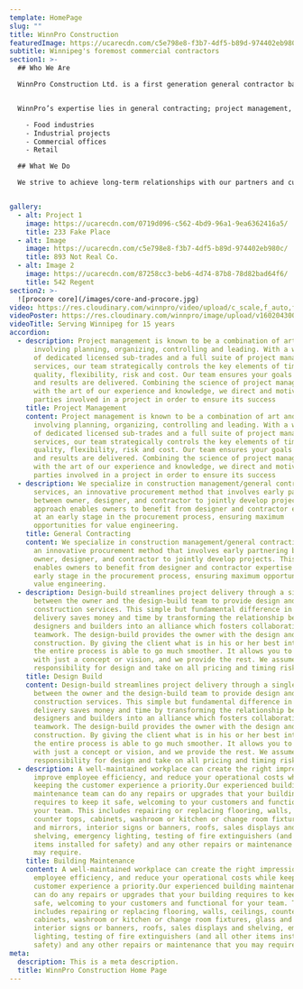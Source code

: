 ```yaml
---
template: HomePage
slug: ""
title: WinnPro Construction
featuredImage: https://ucarecdn.com/c5e798e8-f3b7-4df5-b89d-974402eb980c/
subtitle: Winnipeg's foremost commercial contractors
section1: >-
  ## Who We Are

  WinnPro Construction Ltd. is a first generation general contractor based in Winnipeg, Manitoba. We have local management, labor expertise and we have a pool of qualified subcontractors who are able to meet our specific construction requirements.


  WinnPro’s expertise lies in general contracting; project management, and design build. We have completed projects in multiple sectors of the commercial world including:

    - Food industries
    - Industrial projects
    - Commercial offices
    - Retail

  ## What We Do

  We strive to achieve long-term relationships with our partners and customers. We recognize the value of experience, hard work, and standing by your word; listening to your needs to understand your specifications and create the space you want.


gallery:
  - alt: Project 1
    image: https://ucarecdn.com/0719d096-c562-4bd9-96a1-9ea6362416a5/
    title: 233 Fake Place
  - alt: Image
    image: https://ucarecdn.com/c5e798e8-f3b7-4df5-b89d-974402eb980c/
    title: 893 Not Real Co.
  - alt: Image 2
    image: https://ucarecdn.com/87258cc3-beb6-4d74-87b8-78d82bad64f6/
    title: 542 Regent
section2: >-
  ![procore core](/images/core-and-procore.jpg)
video: https://res.cloudinary.com/winnpro/video/upload/c_scale,f_auto,fl_progressive,g_center,w_1000,x_12,y_0/v1602042304/hq-cover_ji3oik.mp4
videoPoster: https://res.cloudinary.com/winnpro/image/upload/v1602043005/DJI_0005_md5mn9.jpg
videoTitle: Serving Winnipeg for 15 years
accordion:
  - description: Project management is known to be a combination of art and science;
      involving planning, organizing, controlling and leading. With a wide range
      of dedicated licensed sub-trades and a full suite of project management
      services, our team strategically controls the key elements of time,
      quality, flexibility, risk and cost. Our team ensures your goals are met
      and results are delivered. Combining the science of project management
      with the art of our experience and knowledge, we direct and motivate all
      parties involved in a project in order to ensure its success
    title: Project Management
    content: Project management is known to be a combination of art and science;
      involving planning, organizing, controlling and leading. With a wide range
      of dedicated licensed sub-trades and a full suite of project management
      services, our team strategically controls the key elements of time,
      quality, flexibility, risk and cost. Our team ensures your goals are met
      and results are delivered. Combining the science of project management
      with the art of our experience and knowledge, we direct and motivate all
      parties involved in a project in order to ensure its success
  - description: We specialize in construction management/general contracting
      services, an innovative procurement method that involves early partnering
      between owner, designer, and contractor to jointly develop projects. This
      approach enables owners to benefit from designer and contractor expertise
      at an early stage in the procurement process, ensuring maximum
      opportunities for value engineering.
    title: General Contracting
    content: We specialize in construction management/general contracting services,
      an innovative procurement method that involves early partnering between
      owner, designer, and contractor to jointly develop projects. This approach
      enables owners to benefit from designer and contractor expertise at an
      early stage in the procurement process, ensuring maximum opportunities for
      value engineering.
  - description: Design-build streamlines project delivery through a single contract
      between the owner and the design-build team to provide design and
      construction services. This simple but fundamental difference in project
      delivery saves money and time by transforming the relationship between
      designers and builders into an alliance which fosters collaboration and
      teamwork. The design-build provides the owner with the design and
      construction. By giving the client what is in his or her best interest,
      the entire process is able to go much smoother. It allows you to start
      with just a concept or vision, and we provide the rest. We assume
      responsibility for design and take on all pricing and timing risk.
    title: Design Build
    content: Design-build streamlines project delivery through a single contract
      between the owner and the design-build team to provide design and
      construction services. This simple but fundamental difference in project
      delivery saves money and time by transforming the relationship between
      designers and builders into an alliance which fosters collaboration and
      teamwork. The design-build provides the owner with the design and
      construction. By giving the client what is in his or her best interest,
      the entire process is able to go much smoother. It allows you to start
      with just a concept or vision, and we provide the rest. We assume
      responsibility for design and take on all pricing and timing risk.
  - description: A well-maintained workplace can create the right impression,
      improve employee efficiency, and reduce your operational costs while
      keeping the customer experience a priority.Our experienced building
      maintenance team can do any repairs or upgrades that your building
      requires to keep it safe, welcoming to your customers and functional for
      your team. This includes repairing or replacing flooring, walls, ceilings,
      counter tops, cabinets, washroom or kitchen or change room fixtures, glass
      and mirrors, interior signs or banners, roofs, sales displays and
      shelving, emergency lighting, testing of fire extinguishers (and all other
      items installed for safety) and any other repairs or maintenance that you
      may require.
    title: Building Maintenance
    content: A well-maintained workplace can create the right impression, improve
      employee efficiency, and reduce your operational costs while keeping the
      customer experience a priority.Our experienced building maintenance team
      can do any repairs or upgrades that your building requires to keep it
      safe, welcoming to your customers and functional for your team. This
      includes repairing or replacing flooring, walls, ceilings, counter tops,
      cabinets, washroom or kitchen or change room fixtures, glass and mirrors,
      interior signs or banners, roofs, sales displays and shelving, emergency
      lighting, testing of fire extinguishers (and all other items installed for
      safety) and any other repairs or maintenance that you may require.
meta:
  description: This is a meta description.
  title: WinnPro Construction Home Page
---
```

